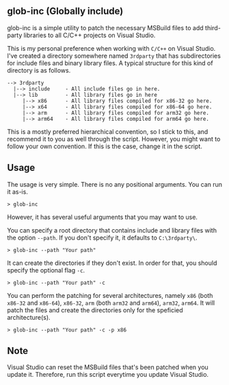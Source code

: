 ## glob-inc (**Glob**ally **inc**lude)

glob-inc is a simple utility to patch the necessary MSBuild files to add third-party libraries to all C/C++ projects on Visual Studio.

This is my personal preference when working with `C/C++` on Visual Studio. I've created a directory somewhere named `3rdparty` that has subdirectories for include files and binary library files. A typical structure for this kind of directory is as follows.

```
--> 3rdparty
  |--> include     - All include files go in here.
  |--> lib         - All library files go in here
     |--> x86      - All library files compiled for x86-32 go here.
     |--> x64      - All library files compiled for x86-64 go here.
     |--> arm      - All library files compiled for arm32 go here.
     |--> arm64    - All library files compiled for arm64 go here.
```

This is a mostly preferred hierarchical convention, so I stick to this, and recommend it to you as well through the script. However, you might want to follow your own convention. If this is the case, change it in the script.

## Usage

The usage is very simple. There is no any positional arguments. You can run it as-is. 

```
> glob-inc
```

However, it has several useful arguments that you may want to use. 

You can specify a root directory that contains include and library files with the option `--path`. If you don't specify it, it defaults to `C:\3rdparty\`.

```
> glob-inc --path "Your path"
```

It can create the directories if they don't exist. In order for that, you should specify the optional flag `-c`. 

```
> glob-inc --path "Your path" -c
```

You can perform the patching for several architectures, namely `x86` (both `x86-32` and `x86-64`), `x86-32`, `arm` (both `arm32` and `arm64`), `arm32`, `arm64`. It will patch the files and create the directories only for the speficied architecture(s).

```
> glob-inc --path "Your path" -c -p x86
```

## Note
Visual Studio can reset the MSBuild files that's been patched when you update it. Therefore, run this script everytime you update Visual Studio. 